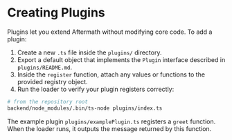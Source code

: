 # Creating Plugins

Plugins let you extend Aftermath without modifying core code. To add a plugin:

1. Create a new `.ts` file inside the `plugins/` directory.
2. Export a default object that implements the `Plugin` interface described in `plugins/README.md`.
3. Inside the `register` function, attach any values or functions to the provided registry object.
4. Run the loader to verify your plugin registers correctly:

```bash
# from the repository root
backend/node_modules/.bin/ts-node plugins/index.ts
```

The example plugin `plugins/examplePlugin.ts` registers a `greet` function. When the loader runs, it outputs the message returned by this function.
